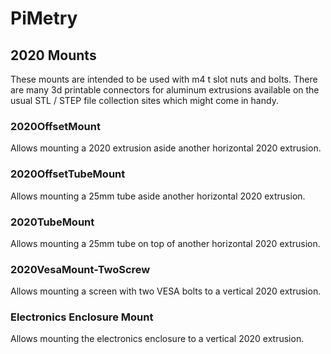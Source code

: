 # PiMetry

## 2020 Mounts

These mounts are intended to be used with m4 t slot nuts and bolts.
There are many 3d printable connectors for aluminum extrusions available on the usual STL / STEP file collection sites which might come in handy.

### 2020OffsetMount

Allows mounting a 2020 extrusion aside another horizontal 2020 extrusion.

### 2020OffsetTubeMount

Allows mounting a 25mm tube aside another horizontal 2020 extrusion.

### 2020TubeMount

Allows mounting a 25mm tube on top of another horizontal 2020 extrusion.

### 2020VesaMount-TwoScrew

Allows mounting a screen with two VESA bolts to a vertical 2020 extrusion.

### Electronics Enclosure Mount

Allows mounting the electronics enclosure to a vertical 2020 extrusion.
